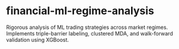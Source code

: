 # financial-ml-regime-analysis
Rigorous analysis of ML trading strategies across market regimes. Implements triple-barrier labeling, clustered MDA, and walk-forward validation using XGBoost.
